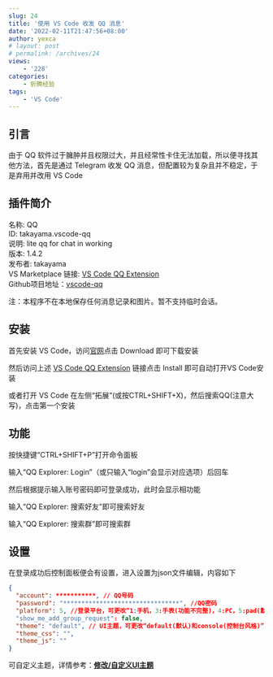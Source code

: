 ```yaml
---
slug: 24
title: '使用 VS Code 收发 QQ 消息'
date: '2022-02-11T21:47:56+08:00'
author: yexca
# layout: post
# permalink: /archives/24
views:
    - '228'
categories:
    - 折腾经验
tags:
    - 'VS Code'
---
```


## 引言

由于 QQ 软件过于臃肿并且权限过大，并且经常性卡住无法加载，所以便寻找其他方法，首先是通过 Telegram 收发 QQ 消息，但配置较为复杂且并不稳定，于是弃用并改用 VS Code

## 插件简介

名称: QQ  
ID: takayama.vscode-qq  
说明: lite qq for chat in working  
版本: 1.4.2  
发布者: takayama  
VS Marketplace 链接: [VS Code QQ Extension](https://marketplace.visualstudio.com/items?itemName=takayama.vscode-qq)  
Github项目地址：[vscode-qq](https://github.com/takayama-lily/vscode-qq)

注：本程序不在本地保存任何消息记录和图片。暂不支持临时会话。

## 安装

首先安装 VS Code，访问[官网](https://code.visualstudio.com/)点击 Download 即可下载安装

然后访问上述 [VS Code QQ Extension](https://marketplace.visualstudio.com/items?itemName=takayama.vscode-qq) 链接点击 Install 即可自动打开VS Code安装

或者打开 VS Code 在左侧“拓展”(或按CTRL+SHIFT+X)，然后搜索QQ(注意大写)，点击第一个安装

## 功能

按快捷键“CTRL+SHIFT+P”打开命令面板

输入“QQ Explorer: Login”（或只输入“login”会显示对应选项）后回车

然后根据提示输入账号密码即可登录成功，此时会显示相功能

输入“QQ Explorer: 搜索好友”即可搜索好友

输入“QQ Explorer: 搜索群”即可搜索群

## 设置

在登录成功后控制面板便会有设置，进入设置为json文件编辑，内容如下

```json
{
  "account": ***********, // QQ号码
  "password": "********************************", //QQ密码
  "platform": 5, //登录平台，可更改“1:手机，3:手表(功能不完整)，4:PC，5:pad(默认)”
  "show_me_add_group_request": false,
  "theme": "default", // UI主题，可更改“default(默认)和console(控制台风格)”
  "theme_css": "",
  "theme_js": ""
}
```

可自定义主题，详情参考：**[修改/自定义UI主题](https://github.com/takayama-lily/vscode-qq/wiki/%E8%87%AA%E5%AE%9A%E4%B9%89%E8%81%8A%E5%A4%A9UI%E7%95%8C%E9%9D%A2)**
